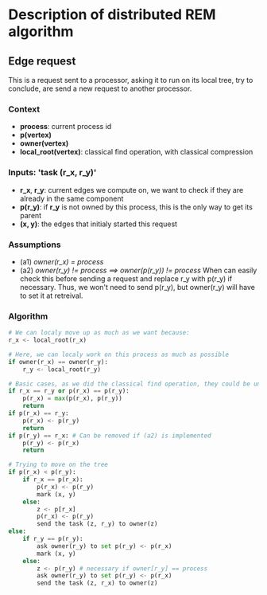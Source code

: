 Description of distributed REM algorithm
========================================

Edge request
------------
This is a request sent to a processor, asking it to run on its local tree, try to conclude, are send a new request to another processor.

### Context
 - **process**: current process id
 - **p(vertex)**
 - **owner(vertex)**
 - **local_root(vertex)**: classical find operation, with classical compression

### Inputs: 'task (r_x, r_y)'
 - **r_x**, **r_y**: current edges we compute on, we want to check if they are already in the same component
 - **p(r_y)**: if **r_y** is not owned by this process, this is the only way to get its parent
 - **(x, y)**: the edges that initialy started this request

### Assumptions
 - (a1) *owner(r_x) = process*
 - (a2) *owner(r_y) != process ==> owner(p(r_y)) != process*
   When can easily check this before sending a request and replace r_y with p(r_y) if necessary.
   Thus, we won't need to send p(r_y), but owner(r_y) will have to set it at retreival.


### Algorithm
```python
# We can localy move up as much as we want because:
r_x <- local_root(r_x)

# Here, we can localy work on this process as much as possible
if owner(r_x) == owner(r_y):
    r_y <- local_root(r_y)

# Basic cases, as we did the classical find operation, they could be unchecked
if r_x == r_y or p(r_x) == p(r_y):
    p(r_x) = max(p(r_x), p(r_y))
    return
if p(r_x) == r_y:
    p(r_x) <- p(r_y)
    return
if p(r_y) == r_x: # Can be removed if (a2) is implemented
    p(r_y) <- p(r_x)
    return

# Trying to move on the tree
if p(r_x) < p(r_y):
    if r_x == p(r_x):
        p(r_x) <- p(r_y)
        mark (x, y)
    else:
        z <- p[r_x]
        p(r_x) <- p(r_y)
        send the task (z, r_y) to owner(z)
else:
    if r_y == p(r_y):
        ask owner(r_y) to set p(r_y) <- p(r_x)
        mark (x, y)
    else:
        z <- p(r_y) # necessary if owner[r_y] == process
        ask owner(r_y) to set p(r_y) <- p(r_x)
        send the task (z, r_x) to owner(z)
```
